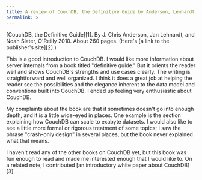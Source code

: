 ```yaml
---
title: A review of CouchDB, the Definitive Guide by Anderson, Lenhardt, and Slater
permalink: >
---
```

<p style="float:left">
</p>

[CouchDB, the Definitive Guide][1]. By J. Chris Anderson, Jan Lehnardt, and Noah Slater, O'Reilly 2010. About 260 pages. (Here's [a link to the publisher's site][2].)

This is a good introduction to CouchDB. I would like more information about server internals from a book titled "definitive guide." But it orients the reader well and shows CouchDB's strengths and use cases clearly. The writing is straightforward and well organized. I think it does a great job at helping the reader see the possibilities and the elegance inherent to the data model and conventions built into CouchDB. I ended up feeling very enthusiastic about CouchDB.

My complaints about the book are that it sometimes doesn't go into enough depth, and it is a little wide-eyed in places. One example is the section explaining how CouchDB can scale to exabyte datasets. I would also like to see a little more formal or rigorous treatment of some topics; I saw the phrase "crash-only design" in several places, but the book never explained what that means.

I haven't read any of the other books on CouchDB yet, but this book was fun enough to read and made me interested enough that I would like to. On a related note, I contributed [an introductory white paper about CouchDB][3].

